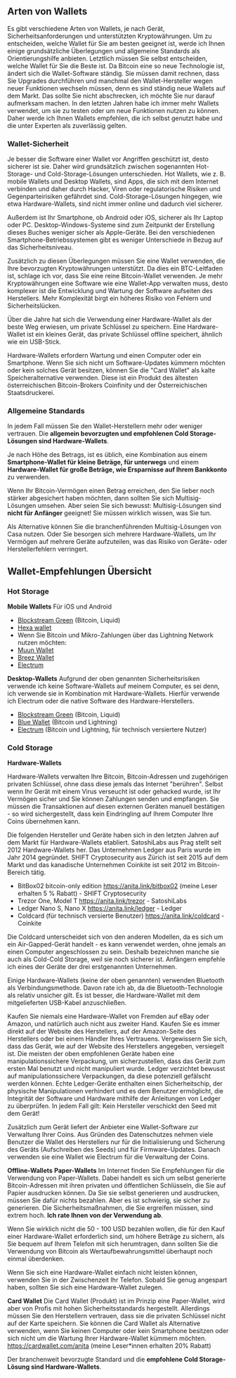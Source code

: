 ## Arten von Wallets

Es gibt verschiedene Arten von Wallets, je nach Gerät, Sicherheitsanforderungen und unterstützten Kryptowährungen. Um zu entscheiden, welche Wallet für Sie am besten geeignet ist, werde ich Ihnen einige grundsätzliche Überlegungen und allgemeine Standards als Orientierungshilfe anbieten. Letztlich müssen Sie selbst entscheiden, welche Wallet für Sie die Beste ist. Da Bitcoin eine so neue Technologie ist, ändert sich die Wallet-Software ständig. Sie müssen damit rechnen, dass Sie Upgrades durchführen und manchmal den Wallet-Hersteller wegen neuer Funktionen wechseln müssen, denn es sind ständig neue Wallets auf dem Markt. Das sollte Sie nicht abschrecken, ich möchte Sie nur darauf aufmerksam machen. In den letzten Jahren habe ich immer mehr Wallets verwendet, um sie zu testen oder um neue Funktionen nutzen zu können. Daher werde ich Ihnen Wallets empfehlen, die ich selbst genutzt habe und die unter Experten als zuverlässig gelten.

### Wallet-Sicherheit

Je besser die Software einer Wallet vor Angriffen geschützt ist, desto sicherer ist sie. Daher wird grundsätzlich zwischen sogenannten Hot-Storage- und Cold-Storage-Lösungen unterschieden. Hot Wallets, wie z. B. mobile Wallets und Desktop Wallets, sind Apps, die sich mit dem Internet verbinden und daher durch Hacker, Viren oder regulatorische Risiken und Gegenparteirisiken gefährdet sind. Cold-Storage-Lösungen hingegen, wie etwa Hardware-Wallets, sind nicht immer online und dadurch viel sicherer.

Außerdem ist Ihr Smartphone, ob Android oder iOS, sicherer als Ihr Laptop oder PC. Desktop-Windows-Systeme sind zum Zeitpunkt der Erstellung dieses Buches weniger sicher als Apple-Geräte. Bei den verschiedenen Smartphone-Betriebssystemen gibt es weniger Unterschiede in Bezug auf das Sicherheitsniveau.

Zusätzlich zu diesen Überlegungen müssen Sie eine Wallet verwenden, die Ihre bevorzugten Kryptowährungen unterstützt. Da dies ein BTC-Leitfaden ist, schlage ich vor, dass Sie eine reine Bitcoin-Wallet verwenden. Je mehr Kryptowährungen eine Software wie eine Wallet-App verwalten muss, desto komplexer ist die Entwicklung und Wartung der Software aufseiten des Herstellers. Mehr Komplexität birgt ein höheres Risiko von Fehlern und Sicherheitslücken.

Über die Jahre hat sich die Verwendung einer Hardware-Wallet als der beste Weg erwiesen, um private Schlüssel zu speichern. Eine Hardware-Wallet ist ein kleines Gerät, das private Schlüssel offline speichert, ähnlich wie ein USB-Stick.

Hardware-Wallets erfordern Wartung und einen Computer oder ein Smartphone. Wenn Sie sich nicht um Software-Updates kümmern möchten oder kein solches Gerät besitzen, können Sie die "Card Wallet" als kalte Speicheralternative verwenden. Diese ist ein Produkt des ältesten österreichischen Bitcoin-Brokers Coinfinity und der Österreichischen Staatsdruckerei.

### Allgemeine Standards
In jedem Fall müssen Sie den Wallet-Herstellern mehr oder weniger vertrauen. Die **allgemein bevorzugten und empfohlenen Cold Storage-Lösungen sind Hardware-Wallets**.

Je nach Höhe des Betrags, ist es üblich, eine Kombination aus einem **Smartphone-Wallet für kleine Beträge, für unterwegs** und einem **Hardware-Wallet für große Beträge, wie Ersparnisse auf Ihrem Bankkonto** zu verwenden.

Wenn Ihr Bitcoin-Vermögen einen Betrag erreichen, den Sie lieber noch stärker abgesichert haben möchten, dann sollten Sie sich Multisig-Lösungen umsehen. Aber seien Sie sich bewusst: Multisig-Lösungen sind **nicht für Anfänger** geeignet! Sie müssen wirklich wissen, was Sie tun.

Als Alternative können Sie die branchenführenden Multisig-Lösungen von Casa nutzen. Oder Sie besorgen sich mehrere Hardware-Wallets, um Ihr Vermögen auf mehrere Geräte aufzuteilen, was das Risiko von Geräte- oder Herstellerfehlern verringert.

## Wallet-Empfehlungen Übersicht

### Hot Storage

**Mobile Wallets**
Für iOS und Android
* [Blockstream Green](https://blockstream.com/green/) (Bitcoin, Liquid)
* [Hexa wallet](https://hexawallet.io/)
* Wenn Sie Bitcoin und Mikro-Zahlungen über das Lightning Network nutzen möchten:
* [Muun Wallet](https://muun.com/)
* [Breez Wallet](https://breez.technology/)
* [Electrum](https://electrum.org)

**Desktop-Wallets**
Aufgrund der oben genannten Sicherheitsrisiken verwende ich keine Software-Wallets auf meinem Computer, es sei denn, ich verwende sie in Kombination mit Hardware-Wallets. Hierfür verwende ich Electrum oder die native Software des Hardware-Herstellers.

* [Blockstream Green](https://blockstream.com/green/) (Bitcoin, Liquid)
* [Blue Wallet](https://bluewallet.io/) (Bitcoin und Lightning)
* [Electrum](https://electrum.org) (Bitcoin und Lightning, für technisch versiertere Nutzer)

### Cold Storage
**Hardware-Wallets**

Hardware-Wallets verwalten Ihre Bitcoin, Bitcoin-Adressen und zugehörigen privaten Schlüssel, ohne dass diese jemals das Internet "berühren". Selbst wenn Ihr Gerät mit einem Virus verseucht ist oder gehacked wurde, ist Ihr Vermögen sicher und Sie können Zahlungen senden und empfangen. Sie müssen die Transaktionen auf diesen externen Geräten manuell bestätigen - so wird sichergestellt, dass kein Eindringling auf Ihrem Computer Ihre Coins übernehmen kann.

Die folgenden Hersteller und Geräte haben sich in den letzten Jahren auf dem Markt für Hardware-Wallets etabliert. SatoshiLabs aus Prag stellt seit 2012 Hardware-Wallets her. Das Unternehmen Ledger aus Paris wurde im Jahr 2014 gegründet. SHIFT Cryptosecurity aus Zürich ist seit 2015 auf dem Markt und das kanadische Unternehmen Coinkite ist seit 2012 im Bitcoin-Bereich tätig.

* BitBox02 bitcoin-only edition https://anita.link/bitbox02 (meine Leser erhalten 5 % Rabatt) - SHIFT Cryptosecurity
* Trezor One, Model T https://anita.link/trezor - SatoshiLabs
* Ledger Nano S, Nano X https://anita.link/ledger - Ledger
* Coldcard (für technisch versierte Benutzer) https://anita.link/coldcard - Coinkite

Die Coldcard unterscheidet sich von den anderen Modellen, da es sich um ein Air-Gapped-Gerät handelt - es kann verwendet werden, ohne jemals an einen Computer angeschlossen zu sein. Deshalb bezeichnen manche sie auch als Cold-Cold Storage, weil sie noch sicherer ist. Anfängern empfehle ich eines der Geräte der drei erstgenannten Unternehmen.

Einige Hardware-Wallets (keine der oben genannten) verwenden Bluetooth als Verbindungsmethode. Davon rate ich ab, da die Bluetooth-Technologie als relativ unsicher gilt. Es ist besser, die Hardware-Wallet mit dem mitgelieferten USB-Kabel anzuschließen.

Kaufen Sie niemals eine Hardware-Wallet von Fremden auf eBay oder Amazon, und natürlich auch nicht aus zweiter Hand. Kaufen Sie es immer direkt auf der Website des Herstellers, auf der Amazon-Seite des Herstellers oder bei einem Händler Ihres Vertrauens. Vergewissern Sie sich, dass das Gerät, wie auf der Website des Herstellers angegeben, versiegelt ist. Die meisten der oben empfohlenen Geräte haben eine manipulationssichere Verpackung, um sicherzustellen, dass das Gerät zum ersten Mal benutzt und nicht manipuliert wurde. Ledger verzichtet bewusst auf manipulationssichere Verpackungen, da diese potenziell gefälscht werden können. Echte Ledger-Geräte enthalten einen Sicherheitschip, der physische Manipulationen verhindert und es dem Benutzer ermöglicht, die Integrität der Software und Hardware mithilfe der Anleitungen von Ledger zu überprüfen. In jedem Fall gilt: Kein Hersteller verschickt den Seed mit dem Gerät!

Zusätzlich zum Gerät liefert der Anbieter eine Wallet-Software zur Verwaltung Ihrer Coins. Aus Gründen des Datenschutzes nehmen viele Benutzer die Wallet des Herstellers nur für die Initialisierung und Sicherung des Geräts (Aufschreiben des Seeds) und für Firmware-Updates. Danach verwenden sie eine Wallet wie Electrum für die Verwaltung der Coins.

**Offline-Wallets**
**Paper-Wallets**
Im Internet finden Sie Empfehlungen für die Verwendung von Paper-Wallets. Dabei handelt es sich um selbst generierte Bitcoin-Adressen mit ihren privaten und öffentlichen Schlüsseln, die Sie auf Papier ausdrucken können. Da Sie sie selbst generieren und ausdrucken, müssen Sie dafür nichts bezahlen. Aber es ist schwierig, sie sicher zu generieren. Die Sicherheitsmaßnahmen, die Sie ergreifen müssen, sind extrem hoch. **Ich rate Ihnen von der Verwendung ab**.

Wenn Sie wirklich nicht die 50 - 100 USD bezahlen wollen, die für den Kauf einer Hardware-Wallet erforderlich sind, um höhere Beträge zu sichern, als Sie bequem auf Ihrem Telefon mit sich herumtragen, dann sollten Sie die Verwendung von Bitcoin als Wertaufbewahrungsmittel überhaupt noch einmal überdenken.

Wenn Sie sich eine Hardware-Wallet einfach nicht leisten können, verwenden Sie in der Zwischenzeit Ihr Telefon. Sobald Sie genug angespart haben, sollten Sie sich eine Hardware-Wallet zulegen.

**Card Wallet**
Die Card Wallet (Produkt) ist im Prinzip eine Paper-Wallet, wird aber von Profis mit hohen Sicherheitsstandards hergestellt. Allerdings müssen Sie den Herstellern vertrauen, dass sie die privaten Schlüssel nicht auf der Karte speichern. Sie können die Card Wallet als Alternative verwenden, wenn Sie keinen Computer oder kein Smartphone besitzen oder sich nicht um die Wartung Ihrer Hardware-Wallet kümmern möchten. https://cardwallet.com/anita (meine Leser*innen erhalten 20% Rabatt)

Der branchenweit bevorzugte Standard und die **empfohlene Cold Storage-Lösung sind Hardware-Wallets**.
